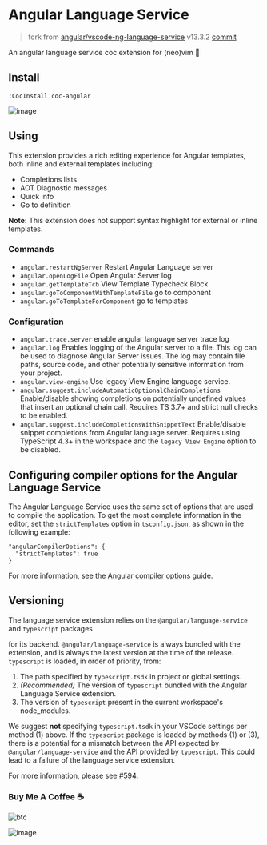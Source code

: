 # Angular Language Service

> fork from [angular/vscode-ng-language-service](https://github.com/angular/vscode-ng-language-service) v13.3.2
> [commit](https://github.com/angular/vscode-ng-language-service/commit/7a2212888132d357493d06110f746f303309a5b1)

An angular language service coc extension for (neo)vim 💖

## Install

``` vim
:CocInstall coc-angular
```

![image](https://user-images.githubusercontent.com/5492542/55223095-6826b180-5248-11e9-8bca-f0528c456850.png)

## Using

This extension provides a rich editing experience for Angular templates, both inline
and external templates including:

* Completions lists
* AOT Diagnostic messages
* Quick info
* Go to definition

**Note:** This extension does not support syntax highlight for external or inline templates.

### Commands

- `angular.restartNgServer` Restart Angular Language server
- `angular.openLogFile` Open Angular Server log
- `angular.getTemplateTcb` View Template Typecheck Block
- `angular.goToComponentWithTemplateFile` go to component
- `angular.goToTemplateForComponent` go to templates

### Configuration

- `angular.trace.server` enable angular language server trace log
- `angular.log` Enables logging of the Angular server to a file. This log can be used to diagnose Angular Server issues. The log may contain file paths, source code, and other potentially sensitive information from your project.
- `angular.view-engine` Use legacy View Engine language service.
- `angular.suggest.includeAutomaticOptionalChainCompletions` Enable/disable showing completions on potentially undefined values that insert an optional chain call. Requires TS 3.7+ and strict null checks to be enabled.
- `angular.suggest.includeCompletionsWithSnippetText` Enable/disable snippet completions from Angular language server. Requires using TypeScript 4.3+ in the workspace and the `legacy View Engine` option to be disabled.

## Configuring compiler options for the Angular Language Service

The Angular Language Service uses the same set of options that are used to compile the application.
To get the most complete information in the editor, set the `strictTemplates` option in `tsconfig.json`,
as shown in the following example:

```
"angularCompilerOptions": {
  "strictTemplates": true
}
```

For more information, see the [Angular compiler options](https://angular.io/guide/angular-compiler-options) guide.

## Versioning

The language service extension relies on the `@angular/language-service` and `typescript` packages

for its backend. `@angular/language-service` is always bundled with the extension, and is always
the latest version at the time of the release.
`typescript` is loaded, in order of priority, from:

1. The path specified by `typescript.tsdk` in project or global settings.
2. _(Recommended)_ The version of `typescript` bundled with the Angular Language Service extension.
3. The version of `typescript` present in the current workspace's node_modules.

We suggest **not** specifying `typescript.tsdk` in your VSCode settings
per method (1) above. If the `typescript` package is loaded by methods (1) or (3), there is a potential
for a mismatch between the API expected by `@angular/language-service` and the API provided by `typescript`.
This could lead to a failure of the language service extension.

For more information, please see [#594](https://github.com/angular/vscode-ng-language-service/issues/594).

### Buy Me A Coffee ☕️

![btc](https://img.shields.io/keybase/btc/iamcco.svg?style=popout-square)

![image](https://user-images.githubusercontent.com/5492542/42771079-962216b0-8958-11e8-81c0-520363ce1059.png)
